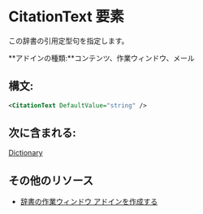 
# CitationText 要素
この辞書の引用定型句を指定します。

 **アドインの種類:**コンテンツ、作業ウィンドウ、メール


## 構文:


```XML
<CitationText DefaultValue="string" />
```


## 次に含まれる:

[Dictionary](../../reference/manifest/dictionary.md)


## その他のリソース



- [辞書の作業ウィンドウ アドインを作成する](../../docs/word/dictionary-task-pane-add-ins.md)
    
